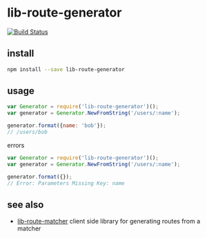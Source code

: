 # lib-route-generator

[![Build Status](https://travis-ci.org/groundwater/node-lib-route-generator.svg?branch=master)](https://travis-ci.org/groundwater/node-lib-route-generator)

## install

```bash
npm install --save lib-route-generator
```

## usage

```javascript
var Generator = require('lib-route-generator')();
var generator = Generator.NewFromString('/users/:name');

generator.format({name: 'bob'});
// /users/bob
```

errors

```javascript
var Generator = require('lib-route-generator')();
var generator = Generator.NewFromString('/users/:name');

generator.format({});
// Error: Parameters Missing Key: name
```

## see also

- [lib-route-matcher](https://github.com/groundwater/node-lib-route-matcher)
  client side library for generating routes from a matcher
